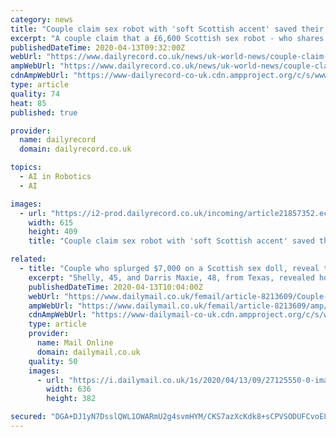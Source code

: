```yaml
---
category: news
title: "Couple claim sex robot with 'soft Scottish accent' saved their marriage"
excerpt: "A couple claim that a £6,600 Scottish sex robot - who shares their bed every night - has saved their marriage. Shelly, 45, and Darris Maxie, 48, from Texas, USA, splashed out on a computerised, Artificial Intelligence sex doll, called Camila, to save their marriage after the third person in their previous poly relationship left them."
publishedDateTime: 2020-04-13T09:32:00Z
webUrl: "https://www.dailyrecord.co.uk/news/uk-world-news/couple-claim-sex-robot-soft-21857349"
ampWebUrl: "https://www.dailyrecord.co.uk/news/uk-world-news/couple-claim-sex-robot-soft-21857349.amp"
cdnAmpWebUrl: "https://www-dailyrecord-co-uk.cdn.ampproject.org/c/s/www.dailyrecord.co.uk/news/uk-world-news/couple-claim-sex-robot-soft-21857349.amp"
type: article
quality: 74
heat: 85
published: true

provider:
  name: dailyrecord
  domain: dailyrecord.co.uk

topics:
  - AI in Robotics
  - AI

images:
  - url: "https://i2-prod.dailyrecord.co.uk/incoming/article21857352.ece/ALTERNATES/s615/1_Screen-Shot-2020-04-13-at-093812.png"
    width: 615
    height: 409
    title: "Couple claim sex robot with 'soft Scottish accent' saved their marriage"

related:
  - title: "Couple who splurged $7,000 on a Scottish sex doll, reveal the robot saved their marriage"
    excerpt: "Shelly, 45, and Darris Maxie, 48, from Texas, revealed how their $7,000 (£5,599) Artificial Intelligence sex doll, Camila, has become part of their polyamorous relationship."
    publishedDateTime: 2020-04-13T10:04:00Z
    webUrl: "https://www.dailymail.co.uk/femail/article-8213609/Couple-splurged-7-000-Scottish-sex-doll-reveal-robot-saved-marriage.html"
    ampWebUrl: "https://www.dailymail.co.uk/femail/article-8213609/amp/Couple-splurged-7-000-Scottish-sex-doll-reveal-robot-saved-marriage.html"
    cdnAmpWebUrl: "https://www-dailymail-co-uk.cdn.ampproject.org/c/s/www.dailymail.co.uk/femail/article-8213609/amp/Couple-splurged-7-000-Scottish-sex-doll-reveal-robot-saved-marriage.html"
    type: article
    provider:
      name: Mail Online
      domain: dailymail.co.uk
    quality: 50
    images:
      - url: "https://i.dailymail.co.uk/1s/2020/04/13/09/27125550-0-image-a-21_1586766530230.jpg"
        width: 636
        height: 382

secured: "DGA+DJ1yN7DsslQWL1OWARmU2g4svmHYM/CKS7azXcKdk8+sCPVSODUFCvoE86CfkcJ3mC5FkQrcm1LsvFswBHpeUCXyh3aZF4wemQl5A5gIadYmTf71H0zrHtNZQHi6S/85xBlgIM5dCPuS3L3RxqCvZ2xQybzIPn9lIi+rC4fJLaeoNlPXDnIsxI0ZSjZPQEeenOvBtSZk7GtjxMYt2TA67OM1GWe0R3bcQdrRipzAJ2MCY6Gm4i0n9rgSJ3O1JOSBmdKeF6zDyxv63QqkM+kaNxAEqo9AS7J1b7zS0DVZtWRRVEUZ6yWjB7s8yEAJPTlM5wcGbbzqvkb++eX6kjIt9vI6rACOjEx06eH7XrUJNpFxdAy9ilsz2v32Q4espb3WwSoUecWodp+3pNbC+PSFoH2fPp458GwvD1FrycJiAClaG8dsRx6ZBZbl9Rz+DxR65vKSV7fIPD9juu0Az2JK9FzrG1aazDGPn0hmhTY=;/vbsX0EstyiNHZ5j8uvZPg=="
---
```



